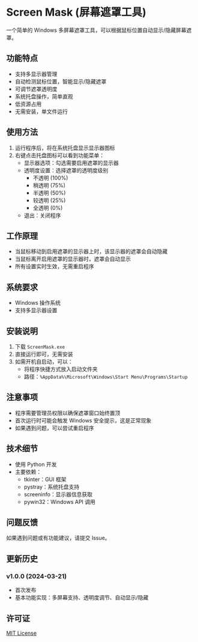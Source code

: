 # Screen Mask (屏幕遮罩工具)

一个简单的 Windows 多屏幕遮罩工具，可以根据鼠标位置自动显示/隐藏屏幕遮罩。

## 功能特点

- 支持多显示器管理
- 自动检测鼠标位置，智能显示/隐藏遮罩
- 可调节遮罩透明度
- 系统托盘操作，简单直观
- 低资源占用
- 无需安装，单文件运行

## 使用方法

1. 运行程序后，将在系统托盘显示显示器图标
2. 右键点击托盘图标可以看到功能菜单：
   - 显示器选项：勾选需要启用遮罩的显示器
   - 透明度设置：选择遮罩的透明度级别
     - 不透明 (100%)
     - 稍透明 (75%)
     - 半透明 (50%)
     - 较透明 (25%)
     - 全透明 (0%)
   - 退出：关闭程序

## 工作原理

- 当鼠标移动到启用遮罩的显示器上时，该显示器的遮罩会自动隐藏
- 当鼠标离开启用遮罩的显示器时，遮罩会自动显示
- 所有设置实时生效，无需重启程序

## 系统要求

- Windows 操作系统
- 支持多显示器设置

## 安装说明

1. 下载 `ScreenMask.exe`
2. 直接运行即可，无需安装
3. 如需开机自启动，可以：
   - 将程序快捷方式放入启动文件夹
   - 路径：`%AppData%\Microsoft\Windows\Start Menu\Programs\Startup`

## 注意事项

- 程序需要管理员权限以确保遮罩窗口始终置顶
- 首次运行时可能会触发 Windows 安全提示，这是正常现象
- 如果遇到问题，可以尝试重启程序

## 技术细节

- 使用 Python 开发
- 主要依赖：
  - tkinter：GUI 框架
  - pystray：系统托盘支持
  - screeninfo：显示器信息获取
  - pywin32：Windows API 调用

## 问题反馈

如果遇到问题或有功能建议，请提交 Issue。

## 更新历史

### v1.0.0 (2024-03-21)
- 首次发布
- 基本功能实现：多屏幕支持、透明度调节、自动显示/隐藏

## 许可证

[MIT License](LICENSE) 


